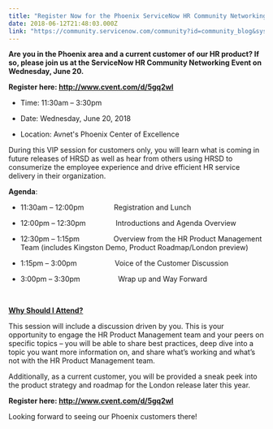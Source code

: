 ```yaml
---
title: "Register Now for the Phoenix ServiceNow HR Community Networking Event June  "
date: 2018-06-12T21:48:03.000Z
link: "https://community.servicenow.com/community?id=community_blog&sys_id=54810657dbeadf005129a851ca9619de"
---
```

<p><strong>Are you in the Phoenix area and a current customer of our HR product? If so, please join us at the ServiceNow HR Community Networking Event on Wednesday, June 20.<br /></strong></p>
<p><strong>Register here: <a href="http://www.cvent.com/d/5gq2wl" rel="nofollow">http://www.cvent.com/d/5gq2wl</a></strong></p>
<ul><li>
<p>Time: 11:30am – 3:30pm</p>
</li><li>
<p>Date: Wednesday, June 20, 2018</p>
</li><li>
<p>Location: Avnet&#39;s Phoenix Center of Excellence</p>
</li></ul>
<p>During this VIP session for customers only, you will learn what is coming in future releases of HRSD as well as hear from others using HRSD to consumerize the employee experience and drive efficient HR service delivery in their organization.</p>
<p><strong>Agenda</strong>: </p>
<ul><li>
<p>11:30am – 12:00pm               Registration and Lunch</p>
</li><li>
<p>12:00pm – 12:30pm               Introductions and Agenda Overview</p>
</li><li>
<p>12:30pm – 1:15pm                 Overview from the HR Product Management Team (includes Kingston Demo, Product Roadmap/London preview)</p>
</li><li>
<p>1:15pm – 3:00pm                   Voice of the Customer Discussion</p>
</li><li>
<p>3:00pm – 3:30pm                   Wrap up and Way Forward</p>
</li></ul>
<p> </p>
<p><strong><u>Why Should I Attend?</u></strong></p>
<p>This session will include a discussion driven by you. This is your opportunity to engage the HR Product Management team and your peers on specific topics – you will be able to share best practices, deep dive into a topic you want more information on, and share what’s working and what’s not with the HR Product Management team.</p>
<p>Additionally, as a current customer, you will be provided a sneak peek into the product strategy and roadmap for the London release later this year.</p>
<p><strong>Register here: <a href="http://www.cvent.com/d/5gq2wl" rel="nofollow">http://www.cvent.com/d/5gq2wl</a></strong></p>
<p>Looking forward to seeing our Phoenix customers there!</p>
<p> </p>